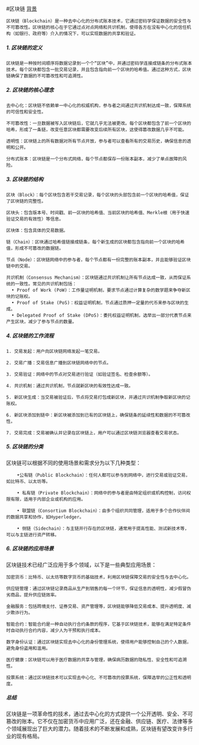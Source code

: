 #区块链
[背景](obsidian://open?vault=blockchain&file=%E5%8C%BA%E5%9D%97%E9%93%BE%2F%E8%83%8C%E6%99%AF)

	区块链（Blockchain）是一种去中心化的分布式账本技术，它通过密码学保证数据的安全性与不可篡改性。区块链的核心在于它通过点对点网络和共识机制，使得各方在没有中心化的信任机构（如银行、政府等）介入的情况下，可以实现数据的共享和验证。

##### **1. 区块链的定义**

	区块链是一种按时间顺序将数据记录到一个个“区块”中，并通过密码学连接成链条的分布式账本技术。每个区块都包含一批交易记录，并且包含指向前一个区块的哈希值。通过这种方式，区块链确保了数据的不可篡改性和可追溯性。


##### **2. 区块链的核心理念**

```
去中心化：区块链不依赖单一中心化的权威机构，参与者之间通过共识机制达成一致，保障系统的可信性和安全性。

不可篡改性：一旦数据被写入区块链后，它就几乎无法被更改。每个区块都包含了前一个区块的哈希，形成了一条链，改变任意区块都需要改变后续所有区块，这使得篡改数据几乎不可能。

透明性：区块链上的所有数据对所有节点开放，参与者可以查看所有的交易历史，确保信息的透明和公开。

分布式账本：区块链是一个分布式网络，每个节点都保存一份账本副本，减少了单点故障的风险。
```

##### **3. 区块链的结构**

```
区块（Block）：每个区块包含若干交易记录，每个区块的头部包含前一个区块的哈希值，保证了区块链的完整性。

区块头：包含版本号、时间戳、前一区块的哈希值、当前区块的哈希值、Merkle根（用于快速验证交易的有效性）等信息。

区块体：包含具体的交易数据。

链（Chain）：区块通过哈希值链接成链条，每个新生成的区块都包含指向前一个区块的哈希值，形成不可篡改的数据链。

节点（Node）：区块链网络中的参与者，每个节点都有一份完整的账本副本，并且能够验证区块链中的交易。

共识机制（Consensus Mechanism）：区块链通过共识机制让所有节点达成一致，从而保证系统的一致性。常见的共识机制包括：
  • Proof of Work (PoW)：工作量证明机制，要求节点通过计算复杂的数学题来争夺新区块的记账权。
  • Proof of Stake (PoS)：权益证明机制，节点通过质押一定量的代币来参与区块的生成。
  • Delegated Proof of Stake (DPoS)：委托权益证明机制，选举出一部分代表节点来产生区块，减少了参与节点的数量。
```
  

##### **4. 区块链的工作流程**
```
1. 交易发起：用户向区块链网络发起一笔交易。

2. 交易广播：交易信息广播到区块链网络中的节点。

3. 交易验证：网络中的节点对交易进行验证（如验证签名、检查余额等）。

4. 共识机制：通过共识机制，节点就新区块的有效性达成一致。

5. 新区块生成：当交易被验证后，节点将交易打包成新区块，并通过共识机制争取新区块的记账权。

6. 新区块添加到链中：新区块被添加到已有的区块链上，确保链条的延续性和数据的不可篡改性。

7. 交易完成：交易被确认并记录在区块链上，用户可以通过区块链浏览器查看交易状态。
```


##### **5. 区块链的分类**

区块链可以根据不同的使用场景和需求分为以下几种类型：
	
```
	•公有链（Public Blockchain）：任何人都可以参与到网络中，进行交易或验证交易，如比特币、以太坊等。
	
	• 私有链（Private Blockchain）：网络中的参与者是由特定组织或机构控制，访问权限有限，适用于内部企业或机构的应用。
	
	• 联盟链（Consortium Blockchain）：由多个组织共同管理，适用于多个合作伙伴间的数据共享和协作，如Hyperledger。
	
	• 侧链（Sidechain）：与主链并行存在的区块链，通常用于提高性能、测试新技术等，可以与主链进行资产转移。
```

  

##### **6. 区块链的应用场景**

区块链技术已经广泛应用于多个领域，以下是一些典型应用场景：

```
加密货币：比特币、以太坊等数字货币的基础技术，利用区块链保障交易的安全性与去中心化。

供应链管理：通过区块链记录商品从生产到销售的每一个环节，保证信息的透明性，减少假冒伪劣商品，提升供应链效率。

金融服务：包括跨境支付、证券交易、资产管理等，区块链能够降低交易成本、提升透明度、减少欺诈行为。

智能合约：智能合约是一种自动执行合约条款的程序，它基于区块链技术，能够在满足特定条件时自动执行合约内容，减少人为干预和执行成本。

数字身份认证：通过区块链实现去中心化的身份管理系统，使得用户能够控制自己的个人数据，避免身份盗用和滥用。

医疗健康：区块链可以用于医疗数据的共享与管理，确保病历数据的隐私性、安全性和可追溯性。

投票系统：通过区块链技术可以实现去中心化、不可篡改的投票系统，保障选举的公正性和透明度。
```

  

##### **总结**

区块链是一项革命性的技术，通过去中心化的方式提供一个公开透明、安全、不可篡改的账本。它不仅在加密货币中应用广泛，还在金融、供应链、医疗、法律等多个领域展现出了巨大的潜力。随着技术的不断发展和成熟，区块链有望改变许多行业的现有格局。